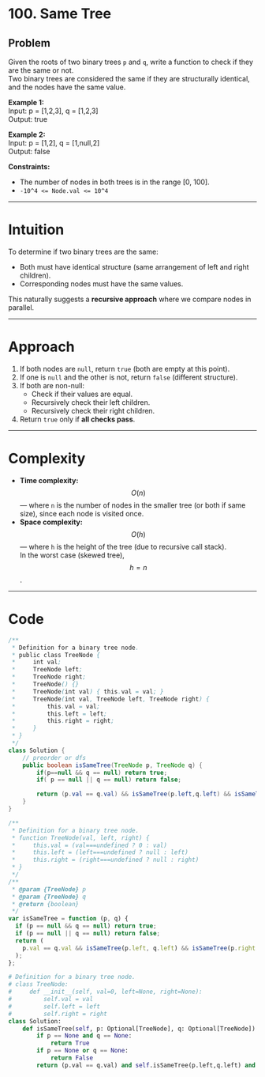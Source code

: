 # 100. Same Tree

## Problem

Given the roots of two binary trees `p` and `q`, write a function to check if they are the same or not.  
Two binary trees are considered the same if they are structurally identical, and the nodes have the same value.

**Example 1:**  
Input: p = [1,2,3], q = [1,2,3]  
Output: true

**Example 2:**  
Input: p = [1,2], q = [1,null,2]  
Output: false

**Constraints:**

- The number of nodes in both trees is in the range [0, 100].
- `-10^4 <= Node.val <= 10^4`

---

# Intuition

To determine if two binary trees are the same:

- Both must have identical structure (same arrangement of left and right children).
- Corresponding nodes must have the same values.

This naturally suggests a **recursive approach** where we compare nodes in parallel.

---

# Approach

1. If both nodes are `null`, return `true` (both are empty at this point).
2. If one is `null` and the other is not, return `false` (different structure).
3. If both are non-null:
   - Check if their values are equal.
   - Recursively check their left children.
   - Recursively check their right children.
4. Return `true` only if **all checks pass**.

---

# Complexity

- **Time complexity:**  
  $$O(n)$$ — where `n` is the number of nodes in the smaller tree (or both if same size), since each node is visited once.
- **Space complexity:**  
  $$O(h)$$ — where `h` is the height of the tree (due to recursive call stack).  
  In the worst case (skewed tree), $$h = n$$.

---

# Code

```java []
/**
 * Definition for a binary tree node.
 * public class TreeNode {
 *     int val;
 *     TreeNode left;
 *     TreeNode right;
 *     TreeNode() {}
 *     TreeNode(int val) { this.val = val; }
 *     TreeNode(int val, TreeNode left, TreeNode right) {
 *         this.val = val;
 *         this.left = left;
 *         this.right = right;
 *     }
 * }
 */
class Solution {
    // preorder or dfs
    public boolean isSameTree(TreeNode p, TreeNode q) {
        if(p==null && q == null) return true;
        if( p == null || q == null) return false;

        return (p.val == q.val) && isSameTree(p.left,q.left) && isSameTree(p.right,q.right);
    }
}
```

```javascript []
/**
 * Definition for a binary tree node.
 * function TreeNode(val, left, right) {
 *     this.val = (val===undefined ? 0 : val)
 *     this.left = (left===undefined ? null : left)
 *     this.right = (right===undefined ? null : right)
 * }
 */
/**
 * @param {TreeNode} p
 * @param {TreeNode} q
 * @return {boolean}
 */
var isSameTree = function (p, q) {
  if (p == null && q == null) return true;
  if (p == null || q == null) return false;
  return (
    p.val == q.val && isSameTree(p.left, q.left) && isSameTree(p.right, q.right)
  );
};
```

```Python []
# Definition for a binary tree node.
# class TreeNode:
#     def __init__(self, val=0, left=None, right=None):
#         self.val = val
#         self.left = left
#         self.right = right
class Solution:
    def isSameTree(self, p: Optional[TreeNode], q: Optional[TreeNode]) -> bool:
        if p == None and q == None:
            return True
        if p == None or q == None:
            return False
        return (p.val == q.val) and self.isSameTree(p.left,q.left) and self.isSameTree(p.right,q.right)
```
